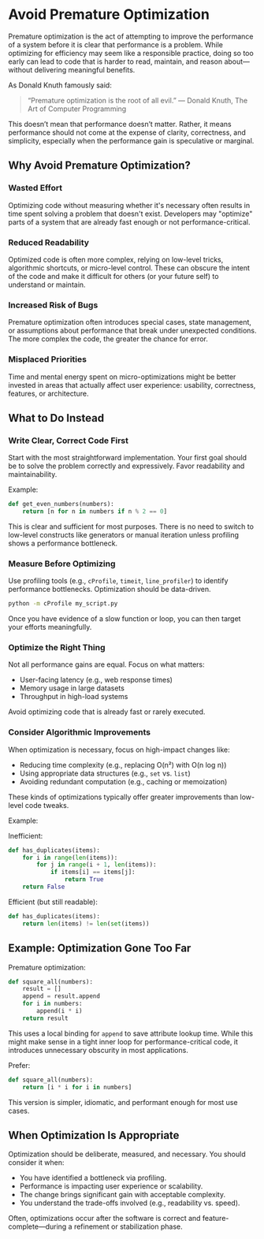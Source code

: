 # Avoid Premature Optimization

Premature optimization is the act of attempting to improve the performance of a system before it is clear that performance is a problem. While optimizing for efficiency may seem like a responsible practice, doing so too early can lead to code that is harder to read, maintain, and reason about—without delivering meaningful benefits.

As Donald Knuth famously said:

> “Premature optimization is the root of all evil.”
> — Donald Knuth, The Art of Computer Programming

This doesn’t mean that performance doesn’t matter. Rather, it means performance should not come at the expense of clarity, correctness, and simplicity, especially when the performance gain is speculative or marginal.

## Why Avoid Premature Optimization?

### Wasted Effort

Optimizing code without measuring whether it's necessary often results in time spent solving a problem that doesn't exist. Developers may "optimize" parts of a system that are already fast enough or not performance-critical.

### Reduced Readability

Optimized code is often more complex, relying on low-level tricks, algorithmic shortcuts, or micro-level control. These can obscure the intent of the code and make it difficult for others (or your future self) to understand or maintain.

### Increased Risk of Bugs

Premature optimization often introduces special cases, state management, or assumptions about performance that break under unexpected conditions. The more complex the code, the greater the chance for error.

### Misplaced Priorities

Time and mental energy spent on micro-optimizations might be better invested in areas that actually affect user experience: usability, correctness, features, or architecture.

## What to Do Instead

### Write Clear, Correct Code First

Start with the most straightforward implementation. Your first goal should be to solve the problem correctly and expressively. Favor readability and maintainability.

Example:

```python
def get_even_numbers(numbers):
    return [n for n in numbers if n % 2 == 0]
```

This is clear and sufficient for most purposes. There is no need to switch to low-level constructs like generators or manual iteration unless profiling shows a performance bottleneck.

### Measure Before Optimizing

Use profiling tools (e.g., `cProfile`, `timeit`, `line_profiler`) to identify performance bottlenecks. Optimization should be data-driven.

```bash
python -m cProfile my_script.py
```

Once you have evidence of a slow function or loop, you can then target your efforts meaningfully.

### Optimize the Right Thing

Not all performance gains are equal. Focus on what matters:

- User-facing latency (e.g., web response times)
- Memory usage in large datasets
- Throughput in high-load systems

Avoid optimizing code that is already fast or rarely executed.

### Consider Algorithmic Improvements

When optimization is necessary, focus on high-impact changes like:

- Reducing time complexity (e.g., replacing O(n²) with O(n log n))
- Using appropriate data structures (e.g., `set` vs. `list`)
- Avoiding redundant computation (e.g., caching or memoization)

These kinds of optimizations typically offer greater improvements than low-level code tweaks.

Example:

Inefficient:

```python
def has_duplicates(items):
    for i in range(len(items)):
        for j in range(i + 1, len(items)):
            if items[i] == items[j]:
                return True
    return False
```

Efficient (but still readable):

```python
def has_duplicates(items):
    return len(items) != len(set(items))
```

## Example: Optimization Gone Too Far

Premature optimization:

```python
def square_all(numbers):
    result = []
    append = result.append
    for i in numbers:
        append(i * i)
    return result
```

This uses a local binding for `append` to save attribute lookup time. While this might make sense in a tight inner loop for performance-critical code, it introduces unnecessary obscurity in most applications.

Prefer:

```python
def square_all(numbers):
    return [i * i for i in numbers]
```

This version is simpler, idiomatic, and performant enough for most use cases.

## When Optimization Is Appropriate

Optimization should be deliberate, measured, and necessary. You should consider it when:

- You have identified a bottleneck via profiling.
- Performance is impacting user experience or scalability.
- The change brings significant gain with acceptable complexity.
- You understand the trade-offs involved (e.g., readability vs. speed).

Often, optimizations occur after the software is correct and feature-complete—during a refinement or stabilization phase.
